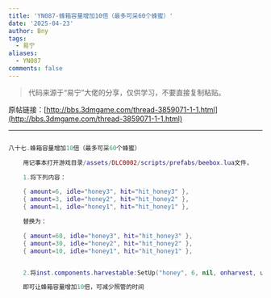 ```yaml
---
title: 'YN087-蜂箱容量增加10倍（最多可采60个蜂蜜）'
date: '2025-04-23'
author: Bny
tags:
  - 易宁
aliases:
  - YN087
comments: false
---
```


> 代码来源于“易宁”大佬的分享，仅供学习，不要直接复制粘贴。

原帖链接：[http://bbs.3dmgame.com/thread-3859071-1-1.html](http://bbs.3dmgame.com/thread-3859071-1-1.html)

---

```lua  

八十七.蜂箱容量增加10倍（最多可采60个蜂蜜）	用记事本打开游戏目录/assets/DLC0002/scripts/prefabs/beebox.lua文件，	1.将下列内容：	{ amount=6, idle="honey3", hit="hit_honey3" },	{ amount=3, idle="honey2", hit="hit_honey2" },	{ amount=1, idle="honey1", hit="hit_honey1" },	替换为：	{ amount=60, idle="honey3", hit="hit_honey3" },	{ amount=30, idle="honey2", hit="hit_honey2" },	{ amount=10, idle="honey1", hit="hit_honey1" },	2.将inst.components.harvestable:SetUp("honey", 6, nil, onharvest, updatelevel)替换为inst.components.harvestable:SetUp("honey", 60, nil, onharvest, updatelevel)	即可让蜂箱容量增加10倍，可减少照管的时间

```  


